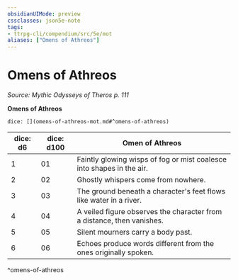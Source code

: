 ```yaml
---
obsidianUIMode: preview
cssclasses: json5e-note
tags:
- ttrpg-cli/compendium/src/5e/mot
aliases: ["Omens of Athreos"]
---
```

# Omens of Athreos
*Source: Mythic Odysseys of Theros p. 111* 

**Omens of Athreos**

`dice: [](omens-of-athreos-mot.md#^omens-of-athreos)`

| dice: d6 | dice: d100 | Omen of Athreos |
|----------|------------|-----------------|
| 1 | 01 | Faintly glowing wisps of fog or mist coalesce into shapes in the air. |
| 2 | 02 | Ghostly whispers come from nowhere. |
| 3 | 03 | The ground beneath a character's feet flows like water in a river. |
| 4 | 04 | A veiled figure observes the character from a distance, then vanishes. |
| 5 | 05 | Silent mourners carry a body past. |
| 6 | 06 | Echoes produce words different from the ones originally spoken. |
^omens-of-athreos